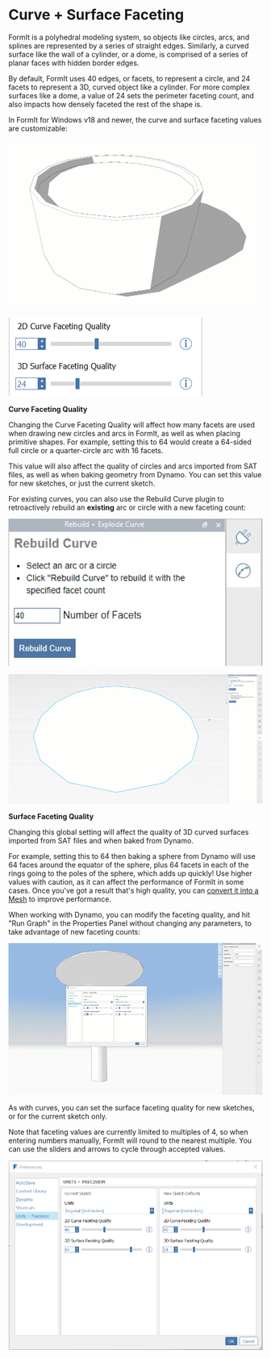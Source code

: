# Curve + Surface Faceting

FormIt is a polyhedral modeling system, so objects like circles, arcs, and splines are represented by a series of straight edges. Similarly, a curved surface like the wall of a cylinder, or a dome, is comprised of a series of planar faces with hidden border edges.

By default, FormIt uses 40 edges, or facets, to represent a circle, and 24 facets to represent a 3D, curved object like a cylinder. For more complex surfaces like a dome, a value of 24 sets the perimeter faceting count, and also impacts how densely faceted the rest of the shape is.

In FormIt for Windows v18 and newer, the curve and surface faceting values are customizable:

![](../.gitbook/assets/faceting_planter.gif)

![](../.gitbook/assets/faceting.png)

**Curve Faceting Quality**

Changing the Curve Faceting Quality will affect how many facets are used when drawing new circles and arcs in FormIt, as well as when placing primitive shapes. For example, setting this to 64 would create a 64-sided full circle or a quarter-circle arc with 16 facets.

This value will also affect the quality of circles and arcs imported from SAT files, as well as when baking geometry from Dynamo. You can set this value for new sketches, or just the current sketch.

For existing curves, you can also use the Rebuild Curve plugin to retroactively rebuild an **existing** arc or circle with a new faceting count:

![](../.gitbook/assets/screen-shot-2020-01-10-at-1.20.53-pm.png)

![](../.gitbook/assets/faceting_rebuild-curve.gif)

**Surface Faceting Quality**

Changing this global setting will affect the quality of 3D curved surfaces imported from SAT files and when baked from Dynamo. 

For example, setting this to 64 then baking a sphere from Dynamo will use 64 faces around the equator of the sphere, plus 64 facets in each of the rings going to the poles of the sphere, which adds up quickly! Use higher values with caution, as it can affect the performance of FormIt in some cases. Once you've got a result that's high quality, you can [convert it into a Mesh](meshes.md) to improve performance.

When working with Dynamo, you can modify the faceting quality, and hit "Run Graph" in the Properties Panel without changing any parameters, to take advantage of new faceting counts:

![](../.gitbook/assets/faceting_column.gif)

As with curves, you can set the surface faceting quality for new sketches, or for the current sketch only. 

Note that faceting values are currently limited to multiples of 4, so when entering numbers manually, FormIt will round to the nearest multiple. You can use the sliders and arrows to cycle through accepted values.

![](../.gitbook/assets/units-+-precision.png)



